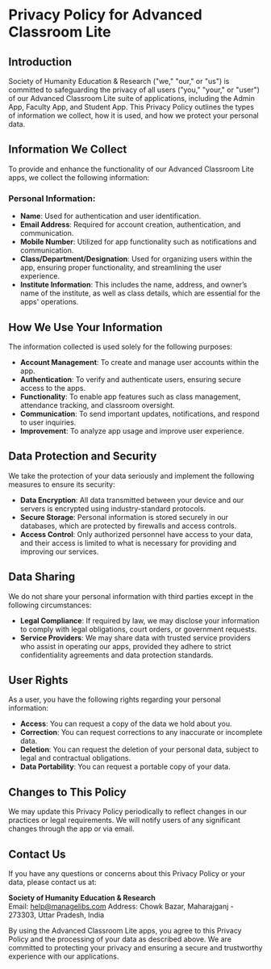 # Privacy Policy for Advanced Classroom Lite

## Introduction
Society of Humanity Education & Research ("we," "our," or "us") is committed to safeguarding the privacy of all users ("you," "your," or "user") of our Advanced Classroom Lite suite of applications, including the Admin App, Faculty App, and Student App. This Privacy Policy outlines the types of information we collect, how it is used, and how we protect your personal data.

## Information We Collect
To provide and enhance the functionality of our Advanced Classroom Lite apps, we collect the following information:

### Personal Information:
- **Name**: Used for authentication and user identification.
- **Email Address**: Required for account creation, authentication, and communication.
- **Mobile Number**: Utilized for app functionality such as notifications and communication.
- **Class/Department/Designation**: Used for organizing users within the app, ensuring proper functionality, and streamlining the user experience.
- **Institute Information**: This includes the name, address, and owner’s name of the institute, as well as class details, which are essential for the apps' operations.

## How We Use Your Information
The information collected is used solely for the following purposes:

- **Account Management**: To create and manage user accounts within the app.
- **Authentication**: To verify and authenticate users, ensuring secure access to the apps.
- **Functionality**: To enable app features such as class management, attendance tracking, and classroom oversight.
- **Communication**: To send important updates, notifications, and respond to user inquiries.
- **Improvement**: To analyze app usage and improve user experience.

## Data Protection and Security
We take the protection of your data seriously and implement the following measures to ensure its security:

- **Data Encryption**: All data transmitted between your device and our servers is encrypted using industry-standard protocols.
- **Secure Storage**: Personal information is stored securely in our databases, which are protected by firewalls and access controls.
- **Access Control**: Only authorized personnel have access to your data, and their access is limited to what is necessary for providing and improving our services.

## Data Sharing
We do not share your personal information with third parties except in the following circumstances:

- **Legal Compliance**: If required by law, we may disclose your information to comply with legal obligations, court orders, or government requests.
- **Service Providers**: We may share data with trusted service providers who assist in operating our apps, provided they adhere to strict confidentiality agreements and data protection standards.

## User Rights
As a user, you have the following rights regarding your personal information:

- **Access**: You can request a copy of the data we hold about you.
- **Correction**: You can request corrections to any inaccurate or incomplete data.
- **Deletion**: You can request the deletion of your personal data, subject to legal and contractual obligations.
- **Data Portability**: You can request a portable copy of your data.

## Changes to This Policy
We may update this Privacy Policy periodically to reflect changes in our practices or legal requirements. We will notify users of any significant changes through the app or via email.

## Contact Us
If you have any questions or concerns about this Privacy Policy or your data, please contact us at:

**Society of Humanity Education & Research**  
Email: help@managelibs.com
Address: Chowk Bazar, Maharajganj - 273303, Uttar Pradesh, India

By using the Advanced Classroom Lite apps, you agree to this Privacy Policy and the processing of your data as described above. We are committed to protecting your privacy and ensuring a secure and trustworthy experience with our applications.
